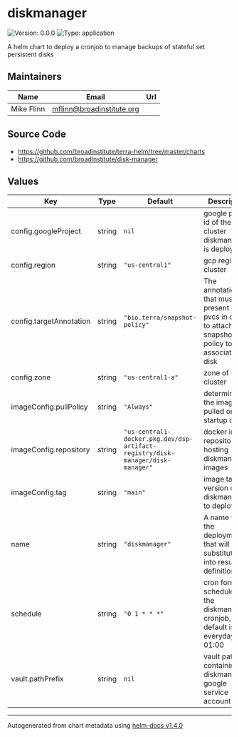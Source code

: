 # diskmanager

![Version: 0.0.0](https://img.shields.io/badge/Version-0.0.0-informational?style=flat-square) ![Type: application](https://img.shields.io/badge/Type-application-informational?style=flat-square)

A helm chart to deploy a cronjob to manage backups of stateful set persistent disks

## Maintainers

| Name | Email | Url |
| ---- | ------ | --- |
| Mike Flinn | mflinn@broadinstitute.org |  |

## Source Code

* <https://github.com/broadinstitute/terra-helm/tree/master/charts>
* <https://github.com/broadinstitute/disk-manager>

## Values

| Key | Type | Default | Description |
|-----|------|---------|-------------|
| config.googleProject | string | `nil` | google project id of the cluster diskmanager is deployed in |
| config.region | string | `"us-central1"` | gcp region of cluster |
| config.targetAnnotation | string | `"bio.terra/snapshot-policy"` | The annotation that must be present on pvcs in order to attach snapshot policy to the associated disk |
| config.zone | string | `"us-central1-a"` | zone of cluster |
| imageConfig.pullPolicy | string | `"Always"` | determines if the image is pulled on pod startup or not |
| imageConfig.repository | string | `"us-central1-docker.pkg.dev/dsp-artifact-registry/disk-manager/disk-manager"` | docker image repository hosting diskmanager images |
| imageConfig.tag | string | `"main"` | image tag version of diskmanager to deploy |
| name | string | `"diskmanager"` | A name for the deployment that will be substituted into resuorce definitions |
| schedule | string | `"0 1 * * *"` | cron format schedule for the diskmanager cronjob, default is everyday at 01:00 |
| vault.pathPrefix | string | `nil` | vault path containing diskmanager's google service account |

----------------------------------------------
Autogenerated from chart metadata using [helm-docs v1.4.0](https://github.com/norwoodj/helm-docs/releases/v1.4.0)

